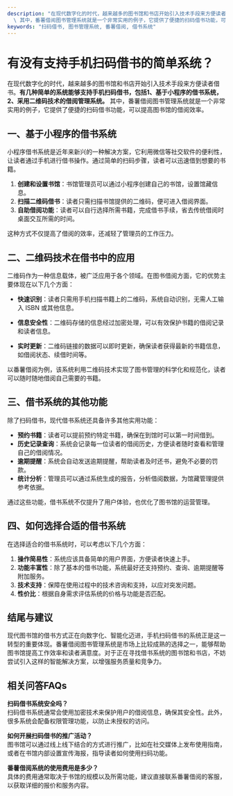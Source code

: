 ```yaml
---
description: "在现代数字化的时代，越来越多的图书馆和书店开始引入技术手段来方便读者借书。**有几种简单的系统能够支持手机扫码借书，包括1、基于小程序的借书系统，2、采用二维码技术的借阅管理系统。**\
  \ 其中，番薯借阅图书管理系统就是一个非常实用的例子，它提供了便捷的扫码借书功能，可以提高图书馆的借阅效率。"
keywords: "扫码借书, 图书管理系统, 番薯借阅, 借书系统"
---
```

# 有没有支持手机扫码借书的简单系统？

在现代数字化的时代，越来越多的图书馆和书店开始引入技术手段来方便读者借书。**有几种简单的系统能够支持手机扫码借书，包括1、基于小程序的借书系统，2、采用二维码技术的借阅管理系统。** 其中，番薯借阅图书管理系统就是一个非常实用的例子，它提供了便捷的扫码借书功能，可以提高图书馆的借阅效率。

## 一、基于小程序的借书系统

小程序借书系统是近年来新兴的一种解决方案，它利用微信等社交软件的便利性，让读者通过手机进行借书操作。通过简单的扫码步骤，读者可以迅速借到想要的书籍。

1. **创建和设置书馆**：书馆管理员可以通过小程序创建自己的书馆，设置馆藏信息。
2. **扫描二维码借书**：读者只需扫描书馆提供的二维码，便可进入借阅界面。
3. **自助借阅功能**：读者可以自行选择所需书籍，完成借书手续，省去传统借阅时桌面交互所需的时间。

这种方式不仅提高了借阅的效率，还减轻了管理员的工作压力。

## 二、二维码技术在借书中的应用

二维码作为一种信息载体，被广泛应用于各个领域。在图书借阅方面，它的优势主要体现在以下几个方面：

- **快速识别**：读者只需用手机扫描书籍上的二维码，系统自动识别，无需人工输入 ISBN 或其他信息。
  
- **信息安全性**：二维码存储的信息经过加密处理，可以有效保护书籍的借阅记录和读者信息。

- **实时更新**：二维码链接的数据可以即时更新，确保读者获得最新的书籍信息，如借阅状态、续借时间等。

以番薯借阅为例，该系统利用二维码技术实现了图书管理的科学化和规范化，读者可以随时随地借阅自己需要的书籍。

## 三、借书系统的其他功能

除了扫码借书，现代借书系统还具备许多其他实用功能：

- **预约书籍**：读者可以提前预约特定书籍，确保在到馆时可以第一时间借到。
- **历史记录查询**：系统会记录每一位读者的借阅历史，方便读者随时查看和管理自己的借阅情况。
- **逾期提醒**：系统会自动发送逾期提醒，帮助读者及时还书，避免不必要的罚款。
- **统计分析**：管理员可以通过系统生成的报告，分析借阅数据，为馆藏管理提供参考依据。

通过这些功能，借书系统不仅提升了用户体验，也优化了图书馆的运营管理。

## 四、如何选择合适的借书系统

在选择适合的借书系统时，可以考虑以下几个方面：

1. **操作简易性**：系统应该具备简单的用户界面，方便读者快速上手。
2. **功能丰富性**：除了基本的借书功能，系统最好还支持预约、查询、逾期提醒等附加服务。
3. **技术支持**：保障在使用过程中的技术咨询和支持，以应对突发问题。
4. **性价比**：根据自身需求评估系统的价格与功能是否匹配。

## 结尾与建议

现代图书馆的借书方式正在向数字化、智能化迈进，手机扫码借书的系统正是这一转型的重要体现。番薯借阅图书管理系统是市场上比较成熟的选择之一，能够帮助图书馆提高工作效率和读者满意度。对于正在寻找借书系统的图书馆和书店，不妨尝试引入这样的智能解决方案，以增强服务质量和竞争力。

## 相关问答FAQs

**扫码借书系统安全吗？**  
扫码借书系统通常会使用加密技术来保护用户的借阅信息，确保其安全性。此外，很多系统会配备权限管理功能，以防止未授权的访问。

**如何开展扫码借书的推广活动？**  
图书馆可以通过线上线下结合的方式进行推广，比如在社交媒体上发布使用指南，或者在书馆内部设置宣传海报，指导读者如何使用扫码功能。

**番薯借阅系统的使用费用是多少？**  
具体的费用通常取决于书馆的规模以及所需功能，建议直接联系番薯借阅的客服，以获取详细的报价和服务内容。
